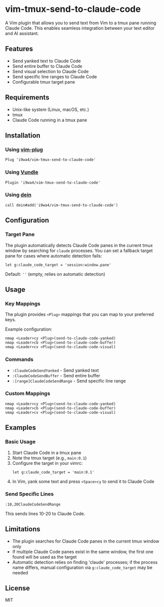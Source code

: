 # vim-tmux-send-to-claude-code

A Vim plugin that allows you to send text from Vim to a tmux pane running Claude Code. This enables seamless integration between your text editor and AI assistant.

## Features

- Send yanked text to Claude Code
- Send entire buffer to Claude Code
- Send visual selection to Claude Code
- Send specific line ranges to Claude Code
- Configurable tmux target pane

## Requirements

- Unix-like system (Linux, macOS, etc.)
- tmux
- Claude Code running in a tmux pane

## Installation

### Using [vim-plug](https://github.com/junegunn/vim-plug)

```vim
Plug 'i9wa4/vim-tmux-send-to-claude-code'
```

### Using [Vundle](https://github.com/VundleVim/Vundle.vim)

```vim
Plugin 'i9wa4/vim-tmux-send-to-claude-code'
```

### Using [dein](https://github.com/Shougo/dein.vim)

```vim
call dein#add('i9wa4/vim-tmux-send-to-claude-code')
```

## Configuration

### Target Pane

The plugin automatically detects Claude Code panes in the current tmux window by searching for `claude` processes. You can set a fallback target pane for cases where automatic detection fails:

```vim
let g:claude_code_target = 'session:window.pane'
```

Default: `''` (empty, relies on automatic detection)

## Usage

### Key Mappings

The plugin provides `<Plug>` mappings that you can map to your preferred keys.

Example configuration:
```vim
nmap <Leader>cy <Plug>(send-to-claude-code-yanked)
nmap <Leader>cb <Plug>(send-to-claude-code-buffer)
vmap <Leader>cv <Plug>(send-to-claude-code-visual)
```

### Commands

- `:ClaudeCodeSendYanked` - Send yanked text
- `:ClaudeCodeSendBuffer` - Send entire buffer
- `:[range]ClaudeCodeSendRange` - Send specific line range

### Custom Mappings

```vim
nmap <Leader>cy <Plug>(send-to-claude-code-yanked)
nmap <Leader>cb <Plug>(send-to-claude-code-buffer)
vmap <Leader>cv <Plug>(send-to-claude-code-visual)
```

## Examples

### Basic Usage

1. Start Claude Code in a tmux pane
2. Note the tmux target (e.g., `main:0.1`)
3. Configure the target in your vimrc:
   ```vim
   let g:claude_code_target = 'main:0.1'
   ```
4. In Vim, yank some text and press `<Space>cy` to send it to Claude Code

### Send Specific Lines

```vim
:10,20ClaudeCodeSendRange
```

This sends lines 10-20 to Claude Code.

## Limitations

- The plugin searches for Claude Code panes in the current tmux window only
- If multiple Claude Code panes exist in the same window, the first one found will be used as the target
- Automatic detection relies on finding 'claude' processes; if the process name differs, manual configuration via `g:claude_code_target` may be needed

## License

MIT
